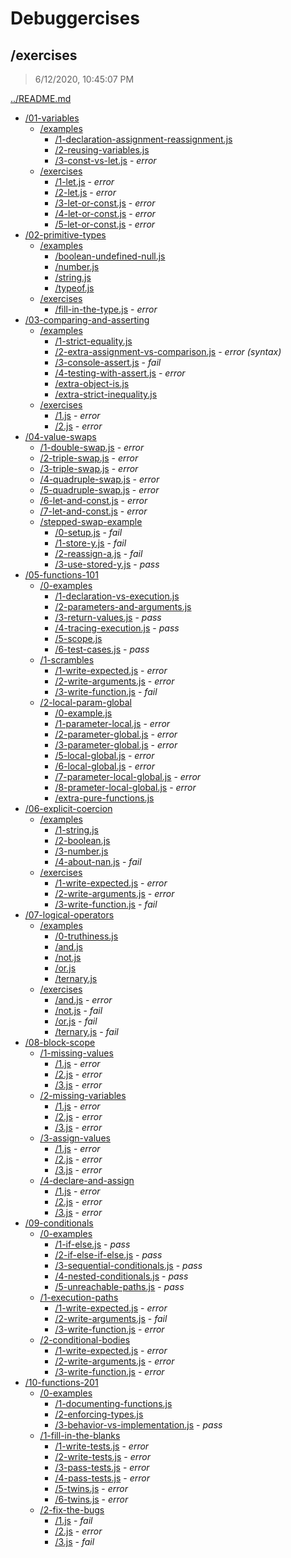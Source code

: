 # Debuggercises 

## /exercises 

> 6/12/2020, 10:45:07 PM 

[../README.md](../README.md)

- [/01-variables](./01-variables/REVIEW.md)
  - [/examples](./01-variables/examples/REVIEW.md)
    - [/1-declaration-assignment-reassignment.js](./01-variables/examples/REVIEW.md#1-declaration-assignment-reassignmentjs)  
    - [/2-reusing-variables.js](./01-variables/examples/REVIEW.md#2-reusing-variablesjs)  
    - [/3-const-vs-let.js](./01-variables/examples/REVIEW.md#3-const-vs-letjs) - _error_ 
  - [/exercises](./01-variables/exercises/REVIEW.md)
    - [/1-let.js](./01-variables/exercises/REVIEW.md#1-letjs) - _error_ 
    - [/2-let.js](./01-variables/exercises/REVIEW.md#2-letjs) - _error_ 
    - [/3-let-or-const.js](./01-variables/exercises/REVIEW.md#3-let-or-constjs) - _error_ 
    - [/4-let-or-const.js](./01-variables/exercises/REVIEW.md#4-let-or-constjs) - _error_ 
    - [/5-let-or-const.js](./01-variables/exercises/REVIEW.md#5-let-or-constjs) - _error_ 
- [/02-primitive-types](./02-primitive-types/REVIEW.md)
  - [/examples](./02-primitive-types/examples/REVIEW.md)
    - [/boolean-undefined-null.js](./02-primitive-types/examples/REVIEW.md#boolean-undefined-nulljs)  
    - [/number.js](./02-primitive-types/examples/REVIEW.md#numberjs)  
    - [/string.js](./02-primitive-types/examples/REVIEW.md#stringjs)  
    - [/typeof.js](./02-primitive-types/examples/REVIEW.md#typeofjs)  
  - [/exercises](./02-primitive-types/exercises/REVIEW.md)
    - [/fill-in-the-type.js](./02-primitive-types/exercises/REVIEW.md#fill-in-the-typejs) - _error_ 
- [/03-comparing-and-asserting](./03-comparing-and-asserting/REVIEW.md)
  - [/examples](./03-comparing-and-asserting/examples/REVIEW.md)
    - [/1-strict-equality.js](./03-comparing-and-asserting/examples/REVIEW.md#1-strict-equalityjs)  
    - [/2-extra-assignment-vs-comparison.js](./03-comparing-and-asserting/examples/REVIEW.md#2-extra-assignment-vs-comparisonjs) - _error (syntax)_ 
    - [/3-console-assert.js](./03-comparing-and-asserting/examples/REVIEW.md#3-console-assertjs) - _fail_ 
    - [/4-testing-with-assert.js](./03-comparing-and-asserting/examples/REVIEW.md#4-testing-with-assertjs) - _error_ 
    - [/extra-object-is.js](./03-comparing-and-asserting/examples/REVIEW.md#extra-object-isjs)  
    - [/extra-strict-inequality.js](./03-comparing-and-asserting/examples/REVIEW.md#extra-strict-inequalityjs)  
  - [/exercises](./03-comparing-and-asserting/exercises/REVIEW.md)
    - [/1.js](./03-comparing-and-asserting/exercises/REVIEW.md#1js) - _error_ 
    - [/2.js](./03-comparing-and-asserting/exercises/REVIEW.md#2js) - _error_ 
- [/04-value-swaps](./04-value-swaps/REVIEW.md)
  - [/1-double-swap.js](./04-value-swaps/REVIEW.md#1-double-swapjs) - _error_ 
  - [/2-triple-swap.js](./04-value-swaps/REVIEW.md#2-triple-swapjs) - _error_ 
  - [/3-triple-swap.js](./04-value-swaps/REVIEW.md#3-triple-swapjs) - _error_ 
  - [/4-quadruple-swap.js](./04-value-swaps/REVIEW.md#4-quadruple-swapjs) - _error_ 
  - [/5-quadruple-swap.js](./04-value-swaps/REVIEW.md#5-quadruple-swapjs) - _error_ 
  - [/6-let-and-const.js](./04-value-swaps/REVIEW.md#6-let-and-constjs) - _error_ 
  - [/7-let-and-const.js](./04-value-swaps/REVIEW.md#7-let-and-constjs) - _error_ 
  - [/stepped-swap-example](./04-value-swaps/stepped-swap-example/REVIEW.md)
    - [/0-setup.js](./04-value-swaps/stepped-swap-example/REVIEW.md#0-setupjs) - _fail_ 
    - [/1-store-y.js](./04-value-swaps/stepped-swap-example/REVIEW.md#1-store-yjs) - _fail_ 
    - [/2-reassign-a.js](./04-value-swaps/stepped-swap-example/REVIEW.md#2-reassign-ajs) - _fail_ 
    - [/3-use-stored-y.js](./04-value-swaps/stepped-swap-example/REVIEW.md#3-use-stored-yjs) - _pass_ 
- [/05-functions-101](./05-functions-101/REVIEW.md)
  - [/0-examples](./05-functions-101/0-examples/REVIEW.md)
    - [/1-declaration-vs-execution.js](./05-functions-101/0-examples/REVIEW.md#1-declaration-vs-executionjs)  
    - [/2-parameters-and-arguments.js](./05-functions-101/0-examples/REVIEW.md#2-parameters-and-argumentsjs)  
    - [/3-return-values.js](./05-functions-101/0-examples/REVIEW.md#3-return-valuesjs) - _pass_ 
    - [/4-tracing-execution.js](./05-functions-101/0-examples/REVIEW.md#4-tracing-executionjs) - _pass_ 
    - [/5-scope.js](./05-functions-101/0-examples/REVIEW.md#5-scopejs)  
    - [/6-test-cases.js](./05-functions-101/0-examples/REVIEW.md#6-test-casesjs) - _pass_ 
  - [/1-scrambles](./05-functions-101/1-scrambles/REVIEW.md)
    - [/1-write-expected.js](./05-functions-101/1-scrambles/REVIEW.md#1-write-expectedjs) - _error_ 
    - [/2-write-arguments.js](./05-functions-101/1-scrambles/REVIEW.md#2-write-argumentsjs) - _error_ 
    - [/3-write-function.js](./05-functions-101/1-scrambles/REVIEW.md#3-write-functionjs) - _fail_ 
  - [/2-local-param-global](./05-functions-101/2-local-param-global/REVIEW.md)
    - [/0-example.js](./05-functions-101/2-local-param-global/REVIEW.md#0-examplejs)  
    - [/1-parameter-local.js](./05-functions-101/2-local-param-global/REVIEW.md#1-parameter-localjs) - _error_ 
    - [/2-parameter-global.js](./05-functions-101/2-local-param-global/REVIEW.md#2-parameter-globaljs) - _error_ 
    - [/3-parameter-global.js](./05-functions-101/2-local-param-global/REVIEW.md#3-parameter-globaljs) - _error_ 
    - [/5-local-global.js](./05-functions-101/2-local-param-global/REVIEW.md#5-local-globaljs) - _error_ 
    - [/6-local-global.js](./05-functions-101/2-local-param-global/REVIEW.md#6-local-globaljs) - _error_ 
    - [/7-parameter-local-global.js](./05-functions-101/2-local-param-global/REVIEW.md#7-parameter-local-globaljs) - _error_ 
    - [/8-prameter-local-global.js](./05-functions-101/2-local-param-global/REVIEW.md#8-prameter-local-globaljs) - _error_ 
    - [/extra-pure-functions.js](./05-functions-101/2-local-param-global/REVIEW.md#extra-pure-functionsjs)  
- [/06-explicit-coercion](./06-explicit-coercion/REVIEW.md)
  - [/examples](./06-explicit-coercion/examples/REVIEW.md)
    - [/1-string.js](./06-explicit-coercion/examples/REVIEW.md#1-stringjs)  
    - [/2-boolean.js](./06-explicit-coercion/examples/REVIEW.md#2-booleanjs)  
    - [/3-number.js](./06-explicit-coercion/examples/REVIEW.md#3-numberjs)  
    - [/4-about-nan.js](./06-explicit-coercion/examples/REVIEW.md#4-about-nanjs) - _fail_ 
  - [/exercises](./06-explicit-coercion/exercises/REVIEW.md)
    - [/1-write-expected.js](./06-explicit-coercion/exercises/REVIEW.md#1-write-expectedjs) - _error_ 
    - [/2-write-arguments.js](./06-explicit-coercion/exercises/REVIEW.md#2-write-argumentsjs) - _error_ 
    - [/3-write-function.js](./06-explicit-coercion/exercises/REVIEW.md#3-write-functionjs) - _fail_ 
- [/07-logical-operators](./07-logical-operators/REVIEW.md)
  - [/examples](./07-logical-operators/examples/REVIEW.md)
    - [/0-truthiness.js](./07-logical-operators/examples/REVIEW.md#0-truthinessjs)  
    - [/and.js](./07-logical-operators/examples/REVIEW.md#andjs)  
    - [/not.js](./07-logical-operators/examples/REVIEW.md#notjs)  
    - [/or.js](./07-logical-operators/examples/REVIEW.md#orjs)  
    - [/ternary.js](./07-logical-operators/examples/REVIEW.md#ternaryjs)  
  - [/exercises](./07-logical-operators/exercises/REVIEW.md)
    - [/and.js](./07-logical-operators/exercises/REVIEW.md#andjs) - _error_ 
    - [/not.js](./07-logical-operators/exercises/REVIEW.md#notjs) - _fail_ 
    - [/or.js](./07-logical-operators/exercises/REVIEW.md#orjs) - _fail_ 
    - [/ternary.js](./07-logical-operators/exercises/REVIEW.md#ternaryjs) - _fail_ 
- [/08-block-scope](./08-block-scope/REVIEW.md)
  - [/1-missing-values](./08-block-scope/1-missing-values/REVIEW.md)
    - [/1.js](./08-block-scope/1-missing-values/REVIEW.md#1js) - _error_ 
    - [/2.js](./08-block-scope/1-missing-values/REVIEW.md#2js) - _error_ 
    - [/3.js](./08-block-scope/1-missing-values/REVIEW.md#3js) - _error_ 
  - [/2-missing-variables](./08-block-scope/2-missing-variables/REVIEW.md)
    - [/1.js](./08-block-scope/2-missing-variables/REVIEW.md#1js) - _error_ 
    - [/2.js](./08-block-scope/2-missing-variables/REVIEW.md#2js) - _error_ 
    - [/3.js](./08-block-scope/2-missing-variables/REVIEW.md#3js) - _error_ 
  - [/3-assign-values](./08-block-scope/3-assign-values/REVIEW.md)
    - [/1.js](./08-block-scope/3-assign-values/REVIEW.md#1js) - _error_ 
    - [/2.js](./08-block-scope/3-assign-values/REVIEW.md#2js) - _error_ 
    - [/3.js](./08-block-scope/3-assign-values/REVIEW.md#3js) - _error_ 
  - [/4-declare-and-assign](./08-block-scope/4-declare-and-assign/REVIEW.md)
    - [/1.js](./08-block-scope/4-declare-and-assign/REVIEW.md#1js) - _error_ 
    - [/2.js](./08-block-scope/4-declare-and-assign/REVIEW.md#2js) - _error_ 
    - [/3.js](./08-block-scope/4-declare-and-assign/REVIEW.md#3js) - _error_ 
- [/09-conditionals](./09-conditionals/REVIEW.md)
  - [/0-examples](./09-conditionals/0-examples/REVIEW.md)
    - [/1-if-else.js](./09-conditionals/0-examples/REVIEW.md#1-if-elsejs) - _pass_ 
    - [/2-if-else-if-else.js](./09-conditionals/0-examples/REVIEW.md#2-if-else-if-elsejs) - _pass_ 
    - [/3-sequential-conditionals.js](./09-conditionals/0-examples/REVIEW.md#3-sequential-conditionalsjs) - _pass_ 
    - [/4-nested-conditionals.js](./09-conditionals/0-examples/REVIEW.md#4-nested-conditionalsjs) - _pass_ 
    - [/5-unreachable-paths.js](./09-conditionals/0-examples/REVIEW.md#5-unreachable-pathsjs) - _pass_ 
  - [/1-execution-paths](./09-conditionals/1-execution-paths/REVIEW.md)
    - [/1-write-expected.js](./09-conditionals/1-execution-paths/REVIEW.md#1-write-expectedjs) - _error_ 
    - [/2-write-arguments.js](./09-conditionals/1-execution-paths/REVIEW.md#2-write-argumentsjs) - _fail_ 
    - [/3-write-function.js](./09-conditionals/1-execution-paths/REVIEW.md#3-write-functionjs) - _error_ 
  - [/2-conditional-bodies](./09-conditionals/2-conditional-bodies/REVIEW.md)
    - [/1-write-expected.js](./09-conditionals/2-conditional-bodies/REVIEW.md#1-write-expectedjs) - _error_ 
    - [/2-write-arguments.js](./09-conditionals/2-conditional-bodies/REVIEW.md#2-write-argumentsjs) - _error_ 
    - [/3-write-function.js](./09-conditionals/2-conditional-bodies/REVIEW.md#3-write-functionjs) - _error_ 
- [/10-functions-201](./10-functions-201/REVIEW.md)
  - [/0-examples](./10-functions-201/0-examples/REVIEW.md)
    - [/1-documenting-functions.js](./10-functions-201/0-examples/REVIEW.md#1-documenting-functionsjs)  
    - [/2-enforcing-types.js](./10-functions-201/0-examples/REVIEW.md#2-enforcing-typesjs)  
    - [/3-behavior-vs-implementation.js](./10-functions-201/0-examples/REVIEW.md#3-behavior-vs-implementationjs) - _pass_ 
  - [/1-fill-in-the-blanks](./10-functions-201/1-fill-in-the-blanks/REVIEW.md)
    - [/1-write-tests.js](./10-functions-201/1-fill-in-the-blanks/REVIEW.md#1-write-testsjs) - _error_ 
    - [/2-write-tests.js](./10-functions-201/1-fill-in-the-blanks/REVIEW.md#2-write-testsjs) - _error_ 
    - [/3-pass-tests.js](./10-functions-201/1-fill-in-the-blanks/REVIEW.md#3-pass-testsjs) - _error_ 
    - [/4-pass-tests.js](./10-functions-201/1-fill-in-the-blanks/REVIEW.md#4-pass-testsjs) - _error_ 
    - [/5-twins.js](./10-functions-201/1-fill-in-the-blanks/REVIEW.md#5-twinsjs) - _error_ 
    - [/6-twins.js](./10-functions-201/1-fill-in-the-blanks/REVIEW.md#6-twinsjs) - _error_ 
  - [/2-fix-the-bugs](./10-functions-201/2-fix-the-bugs/REVIEW.md)
    - [/1.js](./10-functions-201/2-fix-the-bugs/REVIEW.md#1js) - _fail_ 
    - [/2.js](./10-functions-201/2-fix-the-bugs/REVIEW.md#2js) - _error_ 
    - [/3.js](./10-functions-201/2-fix-the-bugs/REVIEW.md#3js) - _fail_ 

